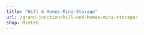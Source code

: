```yaml
---
title: "Hill & Homes Mini-Storage"
url: /grand-junction/hill-und-homes-mini-storage/
shop: Mieten
---
```

